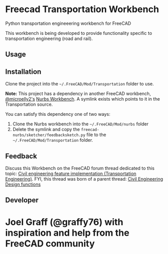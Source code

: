 # Freecad Transportation Workbench
Python transportation engineeering workbench for FreeCAD

This workbench is being developed to provide functionality specific to transportation engineering (road and rail).

## Usage 


## Installation
Clone the project into the `~/.FreeCAD/Mod/Transportation` folder to use.

**Note:**  This project has a dependency in another FreeCAD workbench, [@microelly2's](https://github.com/microelly2) [Nurbs Workbench](https://github.com/microelly2/freecad-nurbs).  A symlink exists which points to it in the Transportation source.  

You can satisfy this dependency one of two ways:

1. Clone the Nurbs workbench into the `~/.FreeCAD/Mod/nurbs` folder
2. Delete the symlink and copy the `freecad-nurbs/sketcher/feedbacksketch.py` file to the `~/.FreeCAD/Mod/Transportation` folder.

## Feedback 
Discuss this Workbench on the FreeCAD forum thread dedicated to this topic: [Civil engineering feature implementation (Transportation Engineering)](https://forum.freecadweb.org/viewtopic.php?f=8&t=22277). FYI, this thread was born of a parent thread: [Civil Engineering Design functions](https://forum.freecadweb.org/viewtopic.php?f=8&t=6973)

## Developer 
Joel Graff (@graffy76) with inspiration and help from the FreeCAD community
=======